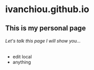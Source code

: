 # ivanchiou.github.io
## This is my personal page
###### Let's talk this page I will show you...
- edit local
- anything
